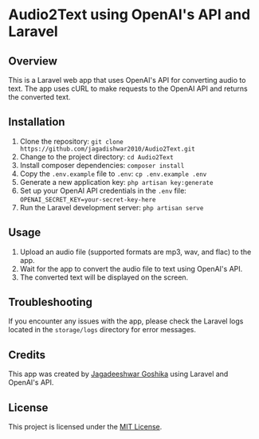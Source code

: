 # Audio2Text using OpenAI's API and Laravel

## Overview

This is a Laravel web app that uses OpenAI's API for converting audio to text. The app uses cURL to make requests to the OpenAI API and returns the converted text.

## Installation

1. Clone the repository:  `git clone https://github.com/jagadishwar2010/Audio2Text.git`
2. Change to the project directory: `cd Audio2Text`
3. Install composer dependencies: `composer install`
4. Copy the `.env.example` file to `.env`: `cp .env.example .env`
5. Generate a new application key: `php artisan key:generate`
6. Set up your OpenAI API credentials in the `.env` file: `OPENAI_SECRET_KEY=your-secret-key-here`
7. Run the Laravel development server: `php artisan serve`


## Usage

1. Upload an audio file (supported formats are mp3, wav, and flac) to the app.
2. Wait for the app to convert the audio file to text using OpenAI's API.
3. The converted text will be displayed on the screen.

## Troubleshooting

If you encounter any issues with the app, please check the Laravel logs located in the `storage/logs` directory for error messages.

## Credits

This app was created by [Jagadeeshwar Goshika](https://github.com/jagadishwar2010) using Laravel and OpenAI's API.

## License

This project is licensed under the [MIT License](https://opensource.org/licenses/MIT).



